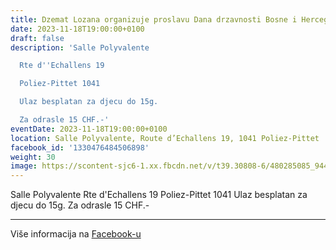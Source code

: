 ```yaml
---
title: Dzemat Lozana organizuje proslavu Dana drzavnosti Bosne i Hercegovine
date: 2023-11-18T19:00:00+0100
draft: false
description: 'Salle Polyvalente

  Rte d''Echallens 19

  Poliez-Pittet 1041

  Ulaz besplatan za djecu do 15g.

  Za odrasle 15 CHF.-'
eventDate: 2023-11-18T19:00:00+0100
location: Salle Polyvalente, Route d’Echallens 19, 1041 Poliez-Pittet
facebook_id: '1330476484506898'
weight: 30
image: https://scontent-sjc6-1.xx.fbcdn.net/v/t39.30808-6/480285085_944333661160567_3277375841641556820_n.jpg?_nc_cat=107&ccb=1-7&_nc_sid=9e60e4&_nc_ohc=syVhBatwjb8Q7kNvwGiFp5J&_nc_oc=Adn6y30k9UsXIbKiiu9vTKsYIufGgq7WatYadsDIkLLqOY-Ohl0fKZDlImimIfolqtg&_nc_zt=23&_nc_ht=scontent-sjc6-1.xx&edm=ABTKTjYEAAAA&_nc_gid=ij-Ntx1DKG2o_fIEn_UvlQ&_nc_tpa=Q5bMBQEFKHtK-JLT2-EfHUWTDAgk4tQXfcK3xS5YZNVgtVBG-kGLQOoQUc83cL120ZCXtlV-z_ZU-Z2BqQ&oh=00_AfdDdVUu5rRXxLDoXxPWiCTWIMMX0_kRpVWldqSZaVaeAw&oe=68FF571F
---
```


Salle Polyvalente
Rte d'Echallens 19
Poliez-Pittet 1041
Ulaz besplatan za djecu do 15g.
Za odrasle 15 CHF.-

---

Više informacija na [Facebook-u](https://facebook.com/events/1330476484506898)